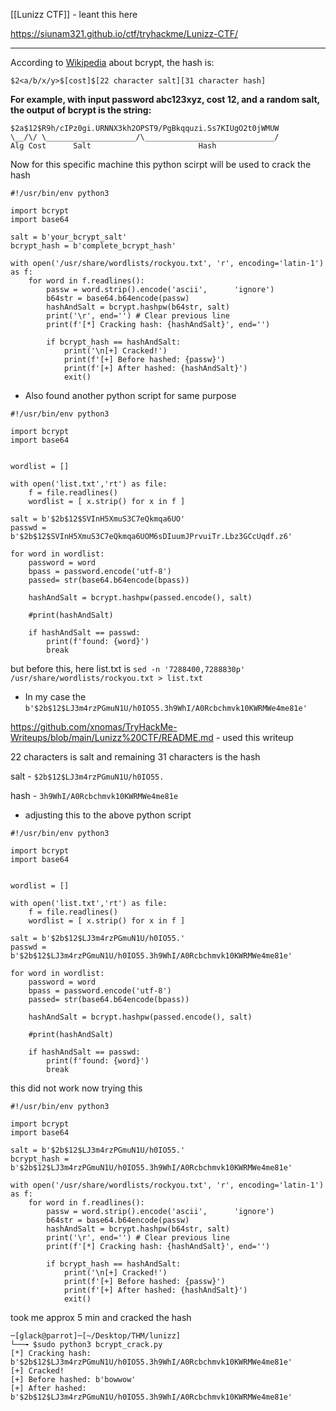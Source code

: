 
[[Lunizz CTF]] - leant this here

https://siunam321.github.io/ctf/tryhackme/Lunizz-CTF/

---


According to [Wikipedia](https://en.wikipedia.org/wiki/Bcrypt) about bcrypt, the hash is:

```
$2<a/b/x/y>$[cost]$[22 character salt][31 character hash]
```

**For example, with input password abc123xyz, cost 12, and a random salt, the output of bcrypt is the string:**

```
$2a$12$R9h/cIPz0gi.URNNX3kh2OPST9/PgBkqquzi.Ss7KIUgO2t0jWMUW
\__/\/ \____________________/\_____________________________/
Alg Cost      Salt                        Hash
```


Now for this specific machine this python scirpt will be used to crack the hash

```
#!/usr/bin/env python3

import bcrypt
import base64

salt = b'your_bcrypt_salt'
bcrypt_hash = b'complete_bcrypt_hash'

with open('/usr/share/wordlists/rockyou.txt', 'r', encoding='latin-1') as f:
	for word in f.readlines():
		passw = word.strip().encode('ascii',      'ignore')
		b64str = base64.b64encode(passw)
		hashAndSalt = bcrypt.hashpw(b64str, salt)
		print('\r', end='') # Clear previous line
		print(f'[*] Cracking hash: {hashAndSalt}', end='')

		if bcrypt_hash == hashAndSalt:
			print('\n[+] Cracked!')
			print(f'[+] Before hashed: {passw}')
			print(f'[+] After hashed: {hashAndSalt}')
			exit()
```


- Also found another python script for same purpose
```
#!/usr/bin/env python3

import bcrypt
import base64


wordlist = []

with open('list.txt','rt') as file:
    f = file.readlines()
    wordlist = [ x.strip() for x in f ]

salt = b'$2b$12$SVInH5XmuS3C7eQkmqa6UO'
passwd = b'$2b$12$SVInH5XmuS3C7eQkmqa6UOM6sDIuumJPrvuiTr.Lbz3GCcUqdf.z6'

for word in wordlist:
    password = word
    bpass = password.encode('utf-8')
    passed= str(base64.b64encode(bpass))

    hashAndSalt = bcrypt.hashpw(passed.encode(), salt)
    
    #print(hashAndSalt)
    
    if hashAndSalt == passwd:
        print(f'found: {word}')
        break
```

but before this, here list.txt is ``sed -n '7288400,7288830p' /usr/share/wordlists/rockyou.txt > list.txt``


- In my case the `b'$2b$12$LJ3m4rzPGmuN1U/h0IO55.3h9WhI/A0Rcbchmvk10KWRMWe4me81e'`

https://github.com/xnomas/TryHackMe-Writeups/blob/main/Lunizz%20CTF/README.md - used this writeup


22 characters is salt and remaining 31 characters is the hash

salt - `$2b$12$LJ3m4rzPGmuN1U/h0IO55.`

hash - `3h9WhI/A0Rcbchmvk10KWRMWe4me81e`

- adjusting this to the above python script 

```
#!/usr/bin/env python3

import bcrypt
import base64


wordlist = []

with open('list.txt','rt') as file:
    f = file.readlines()
    wordlist = [ x.strip() for x in f ]

salt = b'$2b$12$LJ3m4rzPGmuN1U/h0IO55.'
passwd = b'$2b$12$LJ3m4rzPGmuN1U/h0IO55.3h9WhI/A0Rcbchmvk10KWRMWe4me81e'

for word in wordlist:
    password = word
    bpass = password.encode('utf-8')
    passed= str(base64.b64encode(bpass))

    hashAndSalt = bcrypt.hashpw(passed.encode(), salt)
    
    #print(hashAndSalt)
    
    if hashAndSalt == passwd:
        print(f'found: {word}')
        break
```
this did not work now trying this

```
#!/usr/bin/env python3

import bcrypt
import base64

salt = b'$2b$12$LJ3m4rzPGmuN1U/h0IO55.'
bcrypt_hash = b'$2b$12$LJ3m4rzPGmuN1U/h0IO55.3h9WhI/A0Rcbchmvk10KWRMWe4me81e'

with open('/usr/share/wordlists/rockyou.txt', 'r', encoding='latin-1') as f:
	for word in f.readlines():
		passw = word.strip().encode('ascii',      'ignore')
		b64str = base64.b64encode(passw)
		hashAndSalt = bcrypt.hashpw(b64str, salt)
		print('\r', end='') # Clear previous line
		print(f'[*] Cracking hash: {hashAndSalt}', end='')

		if bcrypt_hash == hashAndSalt:
			print('\n[+] Cracked!')
			print(f'[+] Before hashed: {passw}')
			print(f'[+] After hashed: {hashAndSalt}')
			exit()
```

took me approx 5 min and cracked the hash


```
─[glack@parrot]─[~/Desktop/THM/lunizz]
└──╼ $sudo python3 bcrypt_crack.py 
[*] Cracking hash: b'$2b$12$LJ3m4rzPGmuN1U/h0IO55.3h9WhI/A0Rcbchmvk10KWRMWe4me81e'
[+] Cracked!
[+] Before hashed: b'bowwow'
[+] After hashed: b'$2b$12$LJ3m4rzPGmuN1U/h0IO55.3h9WhI/A0Rcbchmvk10KWRMWe4me81e'
```